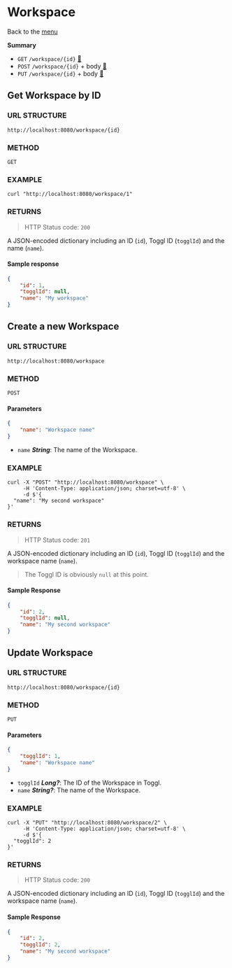 # Workspace
Back to the [menu](../README.md)

**Summary**
- `GET`  `/workspace/{id}` [🔗](#get-workspace-by-id)
- `POST` `/workspace/{id}` + body [🔗](#create-a-new-workspace)
- `PUT`  `/workspace/{id}` + body [🔗](#update-workspace)

## Get Workspace by ID
### URL STRUCTURE
`http://localhost:8080/workspace/{id}`

### METHOD
`GET`

### EXAMPLE
```curl
curl "http://localhost:8080/workspace/1"
```

### RETURNS
> HTTP Status code: `200`

A JSON-encoded dictionary including an ID (`id`), Toggl ID (`togglId`) and the name (`name`).

#### Sample response
```json
{
    "id": 1,
    "togglId": null,
    "name": "My workspace"
}
```

## Create a new Workspace
### URL STRUCTURE
`http://localhost:8080/workspace`

### METHOD
`POST`

#### Parameters
```json
{
    "name": "Workspace name"
}
```

- `name` _**String**_: The name of the Workspace.

### EXAMPLE
```curl
curl -X "POST" "http://localhost:8080/workspace" \
     -H 'Content-Type: application/json; charset=utf-8' \
     -d $'{
  "name": "My second workspace"
}'
```

### RETURNS
> HTTP Status code: `201`

A JSON-encoded dictionary including an ID (`id`), Toggl ID (`togglId`) and the workspace name (`name`).  
> The Toggl ID is obviously `null` at this point.

#### Sample Response
```json
{
    "id": 2,
    "togglId": null,
    "name": "My second workspace"
}
```

## Update Workspace
### URL STRUCTURE
`http://localhost:8080/workspace/{id}`

### METHOD
`PUT`

#### Parameters
```json
{
    "togglId": 1,
    "name": "Workspace name"
}
```

- `togglId` _**Long?**_: The ID of the Workspace in Toggl.
- `name` _**String?**_: The name of the Workspace.

### EXAMPLE
```curl
curl -X "PUT" "http://localhost:8080/workspace/2" \
     -H 'Content-Type: application/json; charset=utf-8' \
     -d $'{
  "togglId": 2
}'
```

### RETURNS
> HTTP Status code: `200`

A JSON-encoded dictionary including an ID (`id`), Toggl ID (`togglId`) and the workspace name (`name`).

#### Sample Response
```json
{
    "id": 2,
    "togglId": 2,
    "name": "My second workspace"
}
```
